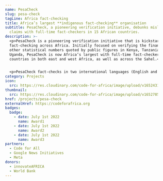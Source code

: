 ```yaml
---
name: PesaCheck
slug: pesa-check
tagLine: Africa fact-checking
title: Africa’s largest **indigenous fact-checking** organisation
subtitle: PesaCheck, a pioneering verification initiative, debunks misleading
  claims with full-time fact-checkers in 15 African countries.
description: >-
  <p>PesaCheck is a pioneering verification initiative that is kickstarting
  fact-checking across Africa. Initially focused on verifying the financial and
  other statistical numbers quoted by public figures in Kenya, Tanzania and
  Uganda, PesaCheck is now Africa’s largest with full-time fact-checkers in 15
  countries in both east and west Africa, as well as across the Sahel.</p>


  <p>PesaCheck fact-checks in two international languages (English and French), as well as major African languages such as Kiswahili and Amharic. Our network helps track political promises by politicians (through our Wajibisha/PromiseTracker toolkit), helps unpack budget and census data (through our PesaYetu and TaxClock platforms), and builds machine learning/artificial intelligence tools (such as DebunkBot) to help automate verification.</p>
category: Projects
icon:
  src: https://res.cloudinary.com/code-for-africa/image/upload/v1652431239/codeforafrica/icons/Type_PesaCheck_rmswvg.svg
thumbnail:
  src: https://res.cloudinary.com/code-for-africa/image/upload/v1652705959/codeforafrica/images/Property_1_PesaCheck_iahlrh.jpg
href: /projects/pesa-check
externalHref: https://codeforafrica.org
badges:
  badge:
    - date: July 1st 2022
      name: Award1
    - date: July 1st 2022
      name: Award2
    - date: July 1st 2022
      name: Award3
partners:
  - Code for All
  - Google News Initiatives
  - Meta
donors:
  - innovateAFRICA
  - World Bank
---
```

